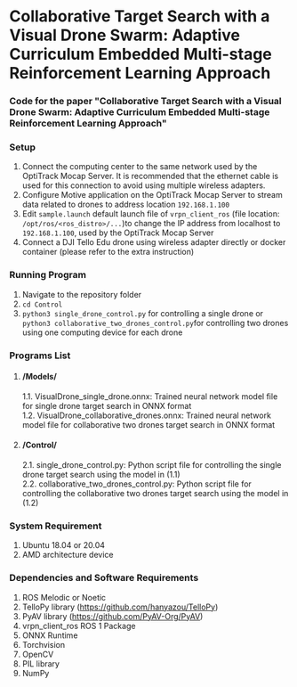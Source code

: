 # Collaborative Target Search with a Visual Drone Swarm: Adaptive Curriculum Embedded  Multi-stage Reinforcement Learning Approach
### Code for the paper "Collaborative Target Search with a Visual Drone Swarm: Adaptive Curriculum Embedded  Multi-stage Reinforcement Learning Approach"

### Setup
1. Connect the computing center to the same network used by the OptiTrack Mocap Server. It is recommended that the ethernet cable is used for this connection to avoid using multiple wireless adapters.
2. Configure Motive application on the OptiTrack Mocap Server to stream data related to drones to address location `192.168.1.100`
3. Edit `sample.launch` default launch file of `vrpn_client_ros` (file location: `/opt/ros/<ros_distro>/...`)to change the IP address from localhost to `192.168.1.100`, used by the OptiTrack Mocap Server
4. Connect a DJI Tello Edu drone using wireless adapter directly or docker container (please refer to the extra instruction)

### Running Program
1. Navigate to the repository folder
2. `cd Control`
3. `python3 single_drone_control.py` for controlling a single drone or `python3 collaborative_two_drones_control.py`for controlling two drones using one computing device for each drone

### Programs List   
1. #### /Models/
    1.1. VisualDrone_single_drone.onnx: Trained neural network model file for single drone target search in ONNX format     
    1.2. VisualDrone_collaborative_drones.onnx: Trained neural network model file for collaborative two drones target search in ONNX format
2. #### /Control/
    2.1. single_drone_control.py: Python script file for controlling the single drone target search using the model in (1.1)      
    2.2. collaborative_two_drones_control.py: Python script file for controlling the collaborative two drones target search using the model in (1.2)    

### System Requirement
1. Ubuntu 18.04 or 20.04
2. AMD architecture device

### Dependencies and Software Requirements
1. ROS Melodic or Noetic
2. TelloPy library (https://github.com/hanyazou/TelloPy)
3. PyAV library (https://github.com/PyAV-Org/PyAV)
4. vrpn_client_ros ROS 1 Package
5. ONNX Runtime
6. Torchvision
7. OpenCV
8. PIL library
9. NumPy
